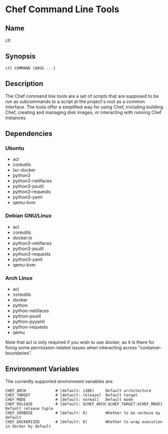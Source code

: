 # Chef Command Line Tools


## Name

ctl


## Synopsis

	ctl COMMAND [ARGS ...]


## Description

The Chef command line tools are a set of scripts that are supposed to be run as
subcommands to a script at the project's root as a common interface. The tools
offer a simplified way for using Chef, including building Chef, creating and
managing disk images, or interacting with running Chef instances.


## Dependencies

### Ubuntu

* acl
* coreutils
* lxc-docker
* python3
* python3-netifaces
* python3-psutil
* python3-requests
* python3-yaml
* qemu-kvm

### Debian GNU/Linux

* acl
* coreutils
* docker.io
* python3-netifaces
* python3-psutil
* python3-requests
* python3-yaml
* qemu-kvm

### Arch Linux

* acl
* coreutils
* docker
* python
* python-netifaces
* python-psutil
* python-pyyaml
* python-requests
* qemu

Note that acl is only required if you wish to use docker, as it is there for
fixing some permission-related issues when interacting across
"container-boundaries".


## Environment Variables

The currently supported environment variables are:

	CHEF_ARCH             # [default: i386]     Default architecture
	CHEF_TARGET           # [default: release]  Default target
	CHEF_MODE             # [default: normal]   Default mode
	CHEF_RELEASE          # [default: $CHEF_ARCH:$CHEF_TARGET:$CHEF_MODE]  Default release tuple
	CHEF_VERBOSE          # [default: 0]        Whether to be verbose by default
	CHEF_DOCKERIZED       # [default: 0]        Whether to wrap execution in docker by default
